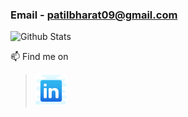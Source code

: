 <!--
**bharatpatil21/bharatpatil21** is a ✨ _special_ ✨ repository because its `README.md` (this file) appears on your GitHub profile.

Here are some ideas to get you started:

- 🔭 I’m currently working on ...
- 🌱 I’m currently learning ...
- 👯 I’m looking to collaborate on ...
- 🤔 I’m looking for help with ...
- 💬 Ask me about ...
- 📫 How to reach me: ...
- 😄 Pronouns: ...
- ⚡ Fun fact: ...
-->


<!--
**Marhatta/Marhatta** is a ✨ _special_ ✨ repository because its `README.md` (this file) appears on your GitHub profile.

 

Here are some ideas to get you started:

 

- 🔭 I’m currently working on ...
- 🌱 I’m currently learning ...
- 👯 I’m looking to collaborate on ...
- 🤔 I’m looking for help with ...
- 💬 Ask me about ...
- 📫 How to reach me: ...
- 😄 Pronouns: ...
- ⚡ Fun fact: ...
-->

 

 

### <p>Email - patilbharat09@gmail.com</p>

 

 

 

![Github Stats](https://github-readme-stats.vercel.app/api?username=bharatpatil21&show_icons=true) <p>📫 Find me on</p>
  ><a href='https://www.linkedin.com/in/bharatkumar-patil-75697056/' ><img src='https://raw.githubusercontent.com/Marhatta/Marhatta/master/icons8-linkedin-512.png' width='50' height='50'/></a>
